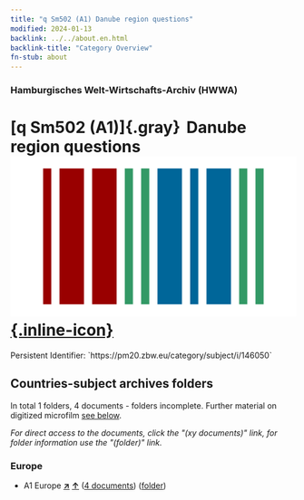 ```yaml
---
title: "q Sm502 (A1) Danube region questions"
modified: 2024-01-13
backlink: ../../about.en.html
backlink-title: "Category Overview"
fn-stub: about
---
```


### Hamburgisches Welt-Wirtschafts-Archiv (HWWA)

# [q Sm502 (A1)]{.gray}&#8201; Danube region questions &#160; [![Wikidata](/images/Wikidata-logo.svg "Wikidata"){.inline-icon}](http://www.wikidata.org/entity/Q104711424)

<div class="hint">Persistent Identifier: `https://pm20.zbw.eu/category/subject/i/146050`</div>







## Countries-subject archives folders







In total 1 folders, 4 documents - folders incomplete. Further material on digitized microfilm [see below](#filmsections).

_For direct access to the documents, click the "(xy documents)" link, for folder information use the "(folder)" link._



### Europe

- A1 Europe [**&nearr;**](../../../geo/i/140892/about.en.html "Europe (all folders)") [**&uarr;**](../../../geo/about.en.html#A1 "Country category system") (<a href="https://pm20.zbw.eu/iiifview/folder/sh/140892,146050" title="about: Europe : Danube region questions" target="_blank">4 documents</a>) ([folder](../../../../folder/sh/1408xx/140892/1460xx/146050/about.en.html))



<a id="filmsections" />













